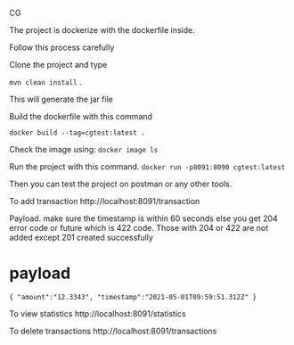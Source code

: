 CG

The project is dockerize with the dockerfile inside.

Follow this process carefully

Clone the project and type

`mvn clean install` .

This will generate the jar file

Build the dockerfile with this command

`docker build --tag=cgtest:latest .`

Check the image using: `docker image ls`

Run the project with this command.
`docker run -p8091:8090 cgtest:latest`

Then you can test the project on postman or any other tools.


To add transaction
http://localhost:8091/transaction

Payload. make sure the timestamp is within 60 seconds
else you get 204 error code or future which is 422 code.
Those with 204 or 422 are not added except 201 created successfully
# payload
`
{
"amount":"12.3343",
"timestamp":"2021-05-01T09:59:51.312Z"
}
`

To view statistics
http://localhost:8091/statistics

To delete transactions
http://localhost:8091/transactions

